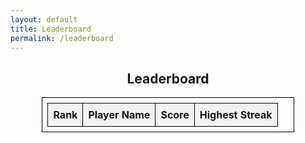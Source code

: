```yaml
---
layout: default
title: Leaderboard
permalink: /leaderboard
---
```


<div id="leaderboardContainer">
  <h2>Leaderboard</h2>
  <table id="leaderboardTable">
    <thead>
      <tr>
        <th>Rank</th>
        <th>Player Name</th>
        <th>Score</th>
        <th>Highest Streak</th>
      </tr>
    </thead>
    <tbody>
      <!-- Static Leaderboard entries will be replaced by dynamic entries -->
    </tbody>
  </table>
  <p id="error" style="display: none; color: red;">Could not load the leaderboard. Please try again later.</p>
</div>

<script>
  // Initially display static data
  const exampleLeaderboardData = [
    { playerName: "Emu", score: 110, highestStreak: 4 },
    { playerName: "Tay Kim", score: 90, highestStreak: 9 },
    { playerName: "Ethan Tran", score: 80, highestStreak: 8 },
    { playerName: "Anthony Bazhenov", score: 70, highestStreak: 7 },
    { playerName: "Test", score: 50, highestStreak: 5 }
  ];

  function displayLeaderboard(data) {
    const leaderboardTable = document.getElementById('leaderboardTable').getElementsByTagName('tbody')[0];
    leaderboardTable.innerHTML = ''; // Clear existing entries
    data.forEach((player, index) => {
      let row = leaderboardTable.insertRow();
      let rankCell = row.insertCell(0);
      let nameCell = row.insertCell(1);
      let scoreCell = row.insertCell(2);
      let streakCell = row.insertCell(3);

      rankCell.innerHTML = index + 1;
      nameCell.innerHTML = player.playerName;
      scoreCell.innerHTML = player.score;
      streakCell.innerHTML = player.highestStreak;
    });
  }

  // Display static data immediately
  displayLeaderboard(exampleLeaderboardData);

  // Fetch dynamic data and display it
  fetch('http://localhost:8085/api/leaderboard/')
    .then(response => response.json())
    .then(data => {
      displayLeaderboard(data); // Replace static data with dynamic data
    })
    .catch(error => {
      console.error('Error fetching leaderboard:', error);
      document.getElementById('error').style.display = 'block';
    });
</script>

<style>
  #leaderboardContainer {
    text-align: center;
  }
  #leaderboardTable {
    margin: auto;
    width: 80%;
    border-collapse: collapse;
  }
  #leaderboardTable, #leaderboardTable th, #leaderboardTable td {
    border: 1px solid black;
    padding: 8px;
    text-align: left;
  }
  #leaderboardTable th {
    background-color: #f2f2f2;
  }
</style>